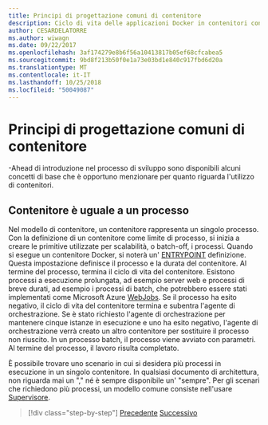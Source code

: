 ```yaml
---
title: Principi di progettazione comuni di contenitore
description: Ciclo di vita delle applicazioni Docker in contenitori con piattaforma e strumenti Microsoft
author: CESARDELATORRE
ms.author: wiwagn
ms.date: 09/22/2017
ms.openlocfilehash: 3af174279e8b6f56a10413817b05ef68cfcabea5
ms.sourcegitcommit: 9bd8f213b50f0e1a73e03bd1e840c917fbd6d20a
ms.translationtype: MT
ms.contentlocale: it-IT
ms.lasthandoff: 10/25/2018
ms.locfileid: "50049087"
---
```

# <a name="common-container-design-principles"></a>Principi di progettazione comuni di contenitore

-Ahead di introduzione nel processo di sviluppo sono disponibili alcuni concetti di base che è opportuno menzionare per quanto riguarda l'utilizzo di contenitori.

## <a name="container-equals-a-process"></a>Contenitore è uguale a un processo

Nel modello di contenitore, un contenitore rappresenta un singolo processo. Con la definizione di un contenitore come limite di processo, si inizia a creare le primitive utilizzate per scalabilità, o batch-off, i processi. Quando si esegue un contenitore Docker, si noterà un' [ENTRYPOINT](https://docs.docker.com/engine/reference/builder/#/entrypoint) definizione. Questa impostazione definisce il processo e la durata del contenitore. Al termine del processo, termina il ciclo di vita del contenitore. Esistono processi a esecuzione prolungata, ad esempio server web e processi di breve durati, ad esempio i processi di batch, che potrebbero essere stati implementati come Microsoft Azure [WebJobs](https://azure.microsoft.com/documentation/articles/websites-webjobs-resources/). Se il processo ha esito negativo, il ciclo di vita del contenitore termina e subentra l'agente di orchestrazione. Se è stato richiesto l'agente di orchestrazione per mantenere cinque istanze in esecuzione e uno ha esito negativo, l'agente di orchestrazione verrà creato un altro contenitore per sostituire il processo non riuscito. In un processo batch, il processo viene avviato con parametri. Al termine del processo, il lavoro risulta completato.

È possibile trovare uno scenario in cui si desidera più processi in esecuzione in un singolo contenitore. In qualsiasi documento di architettura, non riguarda mai un "," né è sempre disponibile un' "sempre". Per gli scenari che richiedono più processi, un modello comune consiste nell'usare [Supervisore](http://supervisord.org/).


>[!div class="step-by-step"]
[Precedente](design-docker-applications.md)
[Successivo](monolithic-applications.md)
